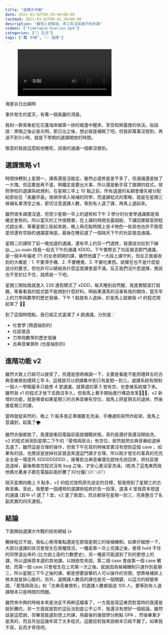 ```yaml
---
title: "選課大作戰"
date: 2021-03-02T00:39:44+08:00
lastmod: 2021-03-02T00:41:20+08:00
description: "難怪人家都說，資工系沒有搶不到的課"
videos: ["timelapse-hualien.mp4"]
categories: ["🍫 生活"]
tags: ["🏛 中興", "✅ 選課"]
---
```


<figure>
    <video src="timelapse-hualien.mp4"></video>
</figure>
<figcaption>海崖谷日出縮時</figcaption>

事件發生的當天，有著一個美麗的清晨。

我和一群臭魯蛇在花蓮海岸線第一排的帳篷中醒來，享受假掰露營的快活。俗話說：黑暗之後必是光明，那日出之後，想必就是補眠了吧。但我卻萬萬沒想到，再過不到3小時，就是下學期的選課開放的時間。

愜意的我就這麼給他睡死，該搶的通識一個都沒搶到。

## 選課策略 v1

時間快轉到上星期一，課表還是沒敲定。雖然必選修是差不多了，但通識還是缺了一大塊。但這要是再不選，啊鐵定是要出大事，所以還是動手寫了搶課的程式。按照學校的選課系統規則，在星期三早上 10 點之前，所有退選的名額會優先被分配給那些在「美麗早晨」按順序填入候補的同學，而選課程式的策略，就是在星期三候補名單清空之後，密切注意選課人數，等到有人退了課，再馬上選起來。

雖然很多課還沒選，但至少星期一早上的選修和下午 3 學分的社會學通識都是我確定會修的。所以當天的工作很簡單，在上課的時間去露個臉，下課回實驗室把程式趕出來，等著星期三掛起來跑，晚上再花點時間上低卡物色一些其他也許不那麼差但還有空缺的通識當保底，最後在睡前選了一個隔天下午的社區營造通識。

星期二的課除了前一晚加選的通識，還有早上的另一門選修，我還成功拉到下線 @___yu.xuan 陪我一起去下午的通識 XDDD。下午實際去了社區營造那門通識，是一個中年偏老 (?) 的女老師開的課，雖然他講了一大段上課守則，但反正我接收到的大概是：1. 不要滑手機、2. 不要睡覺、3. 不要吃東西。說實在也不是什麼挺過分的要求，但也許可以總結為什麼這堂課會選不滿。反正我們沒什麼選擇，應該也不至於扛不住，就將就一下吧。

星期三開始我就進入 228 連假模式了 xDDD，每天睡到自然醒，晃進實驗室打個雜，等看看我的程式能不能撈到什麼好料。啊結果還真的沒辜負我的期待，當天早上的力學與數學的歷史發展，下午 1 點就有人退掉，於是馬上就被我 v1 的程式撈起來了 👍🏻

到了這個時間點，我已經正式選滿了 4 趟通識，分別是：

- 社會學 (預選抽到的)
- 社區營造
- 力學與數學的歷史發展
- 古典音樂賞析 (也是抽到的)

## 進階功能 v2

雖然大致上已經可以接受了，但還是想再微調一下，主要是看能不能把禮拜五的古典音樂換到禮拜三早 8，這樣就可以把課集中到只有星期一到三。選課系統有限制一個人一學期最多只能修 4 堂通識，就算選的第 5 堂有空，也會被系統擋下來。雖然我 v1 的程式才放下去跑沒多久，但我馬上著手開始進行構造改革👨🏻‍💻，v2 新增的功能，就是檢查如果星期三的古典音樂有空位，就馬上把星期五的退掉，然後搶星期三的課。

當時就挺突然的，晚上 11 點多我正準備要去洗澡，手機通知突然炸起來，我馬上意識到，起風了🌪

雖然衣服都脫了，我還是衝回電腦前面就備戰狀態。真的是還好我還沒開始洗， v2 的程式偵測到星期二下午的「愛情與政治」有空位，居然就把古典音樂給退掉去選了。雖然這是合理的操作，但我下午在寫的時候其實沒有想到這個 case ，如果有的話，也應該是放掉社區營造來選這門課才合理。所以剛才發生的事真的完完全全是一場意外 XDDDDDDDD 。接著趁古典音樂還在趕快先撿回來，把社區營造退掉，最後檢查完程式沒有 bug 之後，才安心進浴室洗澡。(乾為了這鬼東西我他媽光著身子跪在電腦前面折騰了30分鐘(´///☁///`)

隔天星期四晚上 9 點多，v2 的程式按照原先設定的目標，幫我撈到了星期三的古典音樂。至此，我整整一個禮拜的選課旅程終於告一段落，選滿 4 堂我原本想選的通識 (其中 v1 選了 1 堂，v2 選了兩堂)，而且都排在星期一到三，完美整合了名副其實的四天連假。

## 結論

下面開始選課大作戰的技術總結 (x

撇掉程式不說，我私心覺得重點還是在那個星期三的候補機制。如果仔細想一下，大部分退課的狀況會發生在兩種情況，一種是第一次上完課之後，覺得 hold 不住的同學退出來的 (比方說上面的力數歷史)，另一種是可能選到了別的更想上的課，所以退掉原本選的其他課。以相依性來說，第二個 case 會由第一個 case 觸發，而第一個 case 只會發生在上完第一次之後。就是因為候補機制只運作到星期三，所以星期三下午之後的課，都是想要狙擊的人可以操作的空間，想靠候補排上根本就是排心酸的。另外，選開課人數高的課也是另一個關鍵，以這次的經驗來說，「愛情與政治」和「古典音樂賞析」的選課人數都超過 100 人，要等到有人退課根本只是時間的問題。

雖然來中興的時候本來是決定不再幹這檔事了，一方面是寫這東西對當時的我還是挺折騰的，另一方面就是對於這玩法到底公不公平，我還沒有想好一個結論。雖然話是這麼說，但畢竟能選到想上的課，用最後的幾個學分刷點 GPA ，然後畢業才是真的，而且外加這幾年寫了太多程式，這題目對我來說根本已經不難了。如果我不寫，反而才奇怪吧。
